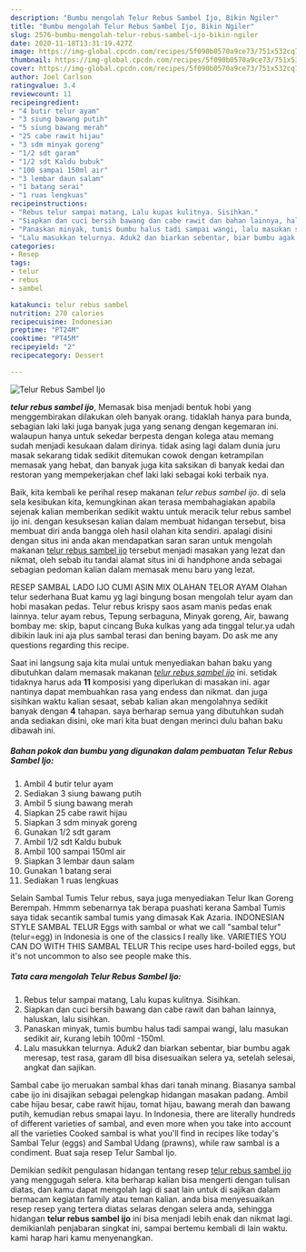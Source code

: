 ```yaml
---
description: "Bumbu mengolah Telur Rebus Sambel Ijo, Bikin Ngiler"
title: "Bumbu mengolah Telur Rebus Sambel Ijo, Bikin Ngiler"
slug: 2576-bumbu-mengolah-telur-rebus-sambel-ijo-bikin-ngiler
date: 2020-11-18T13:31:19.427Z
image: https://img-global.cpcdn.com/recipes/5f090b0570a9ce73/751x532cq70/telur-rebus-sambel-ijo-foto-resep-utama.jpg
thumbnail: https://img-global.cpcdn.com/recipes/5f090b0570a9ce73/751x532cq70/telur-rebus-sambel-ijo-foto-resep-utama.jpg
cover: https://img-global.cpcdn.com/recipes/5f090b0570a9ce73/751x532cq70/telur-rebus-sambel-ijo-foto-resep-utama.jpg
author: Joel Carlson
ratingvalue: 3.4
reviewcount: 11
recipeingredient:
- "4 butir telur ayam"
- "3 siung bawang putih"
- "5 siung bawang merah"
- "25 cabe rawit hijau"
- "3 sdm minyak goreng"
- "1/2 sdt garam"
- "1/2 sdt Kaldu bubuk"
- "100 sampai 150ml air"
- "3 lembar daun salam"
- "1 batang serai"
- "1 ruas lengkuas"
recipeinstructions:
- "Rebus telur sampai matang, Lalu kupas kulitnya. Sisihkan."
- "Siapkan dan cuci bersih bawang dan cabe rawit dan bahan lainnya, haluskan, lalu sisihkan."
- "Panaskan minyak, tumis bumbu halus tadi sampai wangi, lalu masukan sedikit air, kurang lebih 100ml -150ml."
- "Lalu masukkan telurnya. Aduk2 dan biarkan sebentar, biar bumbu agak meresap, test rasa, garam dll bisa disesuaikan selera ya, setelah selesai, angkat dan sajikan."
categories:
- Resep
tags:
- telur
- rebus
- sambel

katakunci: telur rebus sambel 
nutrition: 270 calories
recipecuisine: Indonesian
preptime: "PT24M"
cooktime: "PT45M"
recipeyield: "2"
recipecategory: Dessert

---
```



![Telur Rebus Sambel Ijo](https://img-global.cpcdn.com/recipes/5f090b0570a9ce73/751x532cq70/telur-rebus-sambel-ijo-foto-resep-utama.jpg)

<b><i>telur rebus sambel ijo</i></b>, Memasak bisa menjadi bentuk hobi yang menggembirakan dilakukan oleh banyak orang. tidaklah hanya para bunda, sebagian laki laki juga banyak juga yang senang dengan kegemaran ini. walaupun hanya untuk sekedar berpesta dengan kolega atau memang sudah menjadi kesukaan dalam dirinya. tidak asing lagi dalam dunia juru masak sekarang tidak sedikit ditemukan cowok dengan ketrampilan memasak yang hebat, dan banyak juga kita saksikan di banyak kedai dan restoran yang mempekerjakan chef laki laki sebagai koki terbaik nya.

Baik, kita kembali ke perihal resep makanan <i>telur rebus sambel ijo</i>. di sela sela kesibukan kita, kemungkinan akan terasa membahagiakan apabila sejenak kalian memberikan sedikit waktu untuk meracik telur rebus sambel ijo ini. dengan kesuksesan kalian dalam membuat hidangan tersebut, bisa membuat diri anda bangga oleh hasil olahan kita sendiri. apalagi disini dengan situs ini anda akan mendapatkan saran saran untuk mengolah makanan <u>telur rebus sambel ijo</u> tersebut menjadi masakan yang lezat dan nikmat, oleh sebab itu tandai alamat situs ini di handphone anda sebagai sebagian pedoman kalian dalam memasak menu baru yang lezat.

RESEP SAMBAL LADO IJO CUMI ASIN MIX OLAHAN TELOR AYAM Olahan telur sederhana Buat kamu yg lagi bingung bosan mengolah telur ayam dan hobi masakan pedas. Telur rebus krispy saos asam manis pedas enak lainnya. telur ayam rebus, Tepung serbaguna, Minyak goreng, Air, bawang bombay me: skip, baput cincang Buka kulkas yang ada tinggal telur.ya udah dibikin lauk ini aja plus sambal terasi dan bening bayam. Do ask me any questions regarding this recipe.


Saat ini langsung saja kita mulai untuk menyediakan bahan baku yang dibutuhkan dalam memasak makanan <u><i>telur rebus sambel ijo</i></u> ini. setidak tidaknya harus ada <b>11</b> komposisi yang diperlukan di masakan ini. agar nantinya dapat membuahkan rasa yang endess dan nikmat. dan juga sisihkan waktu kalian sesaat, sebab kalian akan mengolahnya sedikit banyak dengan <b>4</b> tahapan. saya berharap semua yang dibutuhkan sudah anda sediakan disini, oke mari kita buat dengan merinci dulu bahan baku dibawah ini.

<!--inarticleads1-->

##### Bahan pokok dan bumbu yang digunakan dalam pembuatan Telur Rebus Sambel Ijo:

1. Ambil 4 butir telur ayam
1. Sediakan 3 siung bawang putih
1. Ambil 5 siung bawang merah
1. Siapkan 25 cabe rawit hijau
1. Siapkan 3 sdm minyak goreng
1. Gunakan 1/2 sdt garam
1. Ambil 1/2 sdt Kaldu bubuk
1. Ambil 100 sampai 150ml air
1. Siapkan 3 lembar daun salam
1. Gunakan 1 batang serai
1. Sediakan 1 ruas lengkuas


Selain Sambal Tumis Telur rebus, saya juga menyediakan Telur Ikan Goreng Berempah. Hmmm sebenarnya tak berapa puashati kerana Sambal Tumis saya tidak secantik sambal tumis yang dimasak Kak Azaria. INDONESIAN STYLE SAMBAL TELUR Eggs with sambal or what we call &#34;sambal telur&#34; (telur=egg) in Indonesia is one of the classics I really like. VARIETIES YOU CAN DO WITH THIS SAMBAL TELUR This recipe uses hard-boiled eggs, but it&#39;s not uncommon to also see people make this. 

<!--inarticleads2-->

##### Tata cara mengolah Telur Rebus Sambel Ijo:

1. Rebus telur sampai matang, Lalu kupas kulitnya. Sisihkan.
1. Siapkan dan cuci bersih bawang dan cabe rawit dan bahan lainnya, haluskan, lalu sisihkan.
1. Panaskan minyak, tumis bumbu halus tadi sampai wangi, lalu masukan sedikit air, kurang lebih 100ml -150ml.
1. Lalu masukkan telurnya. Aduk2 dan biarkan sebentar, biar bumbu agak meresap, test rasa, garam dll bisa disesuaikan selera ya, setelah selesai, angkat dan sajikan.


Sambal cabe ijo meruakan sambal khas dari tanah minang. Biasanya sambal cabe ijo ini disajikan sebagai pelengkap hidangan masakan padang. Ambil cabe hijau besar, cabe rawit hijau, tomat hijau, bawang merah dan bawang putih, kemudian rebus smapai layu. In Indonesia, there are literally hundreds of different varieties of sambal, and even more when you take into account all the varieties Cooked sambal is what you&#39;ll find in recipes like today&#39;s Sambal Telur (eggs) and Sambal Udang (prawns), while raw sambal is a condiment. Buat saja resep Telur Sambal Ijo. 

Demikian sedikit pengulasan hidangan tentang resep <u>telur rebus sambel ijo</u> yang menggugah selera. kita berharap kalian bisa mengerti dengan tulisan diatas, dan kamu dapat mengolah lagi di saat lain untuk di sajikan dalam bermacam kegiatan family atau teman kalian. anda bisa menyesuaikan resep resep yang tertera diatas selaras dengan selera anda, sehingga hidangan <b>telur rebus sambel ijo</b> ini bisa menjadi lebih enak dan nikmat lagi. demikianlah penjabaran singkat ini, sampai bertemu kembali di lain waktu. kami harap hari kamu menyenangkan.
